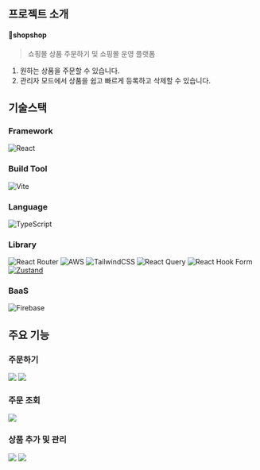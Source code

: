 ## 프로젝트 소개

<h4>🛒shopshop </h4>

> 쇼핑몰 상품 주문하기 및 쇼핑몰 운영 플랫폼

1. 원하는 상품을 주문할 수 있습니다.
2. 관리자 모드에서 상품을 쉽고 빠르게 등록하고 삭제할 수 있습니다.

<h2>기술스택</h2>

### Framework

![React](https://img.shields.io/badge/react-%2320232a.svg?style=for-the-badge&logo=react&logoColor=%2361DAFB)

### Build Tool

![Vite](https://img.shields.io/badge/vite-%23646CFF.svg?style=for-the-badge&logo=vite&logoColor=white)

### Language

![TypeScript](https://img.shields.io/badge/typescript-%23007ACC.svg?style=for-the-badge&logo=typescript&logoColor=white)

### Library

![React Router](https://img.shields.io/badge/React_Router-CA4245?style=for-the-badge&logo=react-router&logoColor=white)
![AWS](https://img.shields.io/badge/AWS-%23FF9900.svg?style=for-the-badge&logo=amazon-aws&logoColor=white)
![TailwindCSS](https://img.shields.io/badge/tailwindcss-%2338B2AC.svg?style=for-the-badge&logo=tailwind-css&logoColor=white)
![React Query](https://img.shields.io/badge/-React%20Query-FF4154?style=for-the-badge&logo=react%20query&logoColor=white)
![React Hook Form](https://img.shields.io/badge/React%20Hook%20Form-%23EC5990.svg?style=for-the-badge&logo=reacthookform&logoColor=white)
[![Zustand](https://img.shields.io/badge/Zustand-%23000000.svg?style=for-the-badge)](https://github.com/pmndrs/zustand)

### BaaS

![Firebase](https://img.shields.io/badge/firebase-a08021?style=for-the-badge&logo=firebase&logoColor=ffcd34)

## 주요 기능

<h3> 주문하기 </h3>
<div>
<img src='https://github.com/user-attachments/assets/c62b4a5f-ff67-4aed-b9a5-ee17b95c5e95'/>
<img src='https://github.com/user-attachments/assets/28c422fc-9e5d-4d4f-b775-0502945189f5'/>
</div>

<h3>주문 조회</h3>
<img src='https://github.com/user-attachments/assets/f9771a78-be02-4ea6-a288-3d06a418f6ba'/>

<h3>상품 추가 및 관리</h3>
<img src='https://github.com/user-attachments/assets/fed05ac0-2bb4-4a80-a5af-477b6b495b46'/>
<img src='https://github.com/user-attachments/assets/398d719c-1297-45cd-95f2-51f6fde6b9ea'/>
